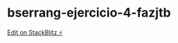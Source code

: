 # bserrang-ejercicio-4-fazjtb

[Edit on StackBlitz ⚡️](https://stackblitz.com/edit/bserrang-ejercicio-4-fazjtb)